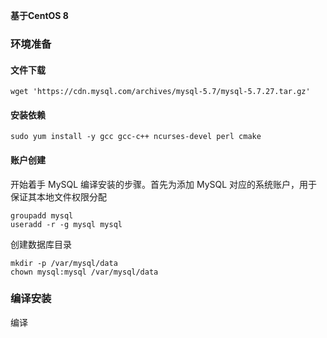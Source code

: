 **基于CentOS 8** 

### 环境准备

#### 文件下载

`wget 'https://cdn.mysql.com/archives/mysql-5.7/mysql-5.7.27.tar.gz' `

#### 安装依赖

```shell
sudo yum install -y gcc gcc-c++ ncurses-devel perl cmake 
```

#### 账户创建

开始着手 MySQL 编译安装的步骤。首先为添加 MySQL 对应的系统账户，用于保证其本地文件权限分配

```shell
groupadd mysql
useradd -r -g mysql mysql
```

创建数据库目录

```
mkdir -p /var/mysql/data
chown mysql:mysql /var/mysql/data
```

### 编译安装

编译